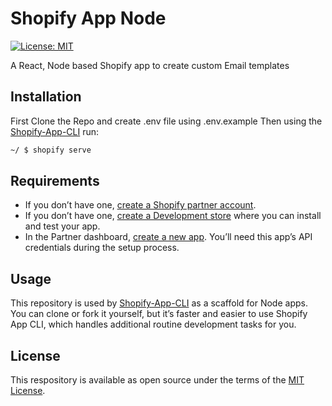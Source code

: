# Shopify App Node

[![License: MIT](https://img.shields.io/badge/License-MIT-green.svg)](LICENSE.md)

A React, Node based Shopify app to create custom Email templates

## Installation

First Clone the Repo and create .env file using .env.example
Then using the [Shopify-App-CLI](https://github.com/Shopify/shopify-app-cli) run:

```sh
~/ $ shopify serve
```

## Requirements

- If you don’t have one, [create a Shopify partner account](https://partners.shopify.com/signup).
- If you don’t have one, [create a Development store](https://help.shopify.com/en/partners/dashboard/development-stores#create-a-development-store) where you can install and test your app.
- In the Partner dashboard, [create a new app](https://help.shopify.com/en/api/tools/partner-dashboard/your-apps#create-a-new-app). You’ll need this app’s API credentials during the setup process.

## Usage

This repository is used by [Shopify-App-CLI](https://github.com/Shopify/shopify-app-cli) as a scaffold for Node apps. You can clone or fork it yourself, but it’s faster and easier to use Shopify App CLI, which handles additional routine development tasks for you.

## License

This respository is available as open source under the terms of the [MIT License](https://opensource.org/licenses/MIT).

